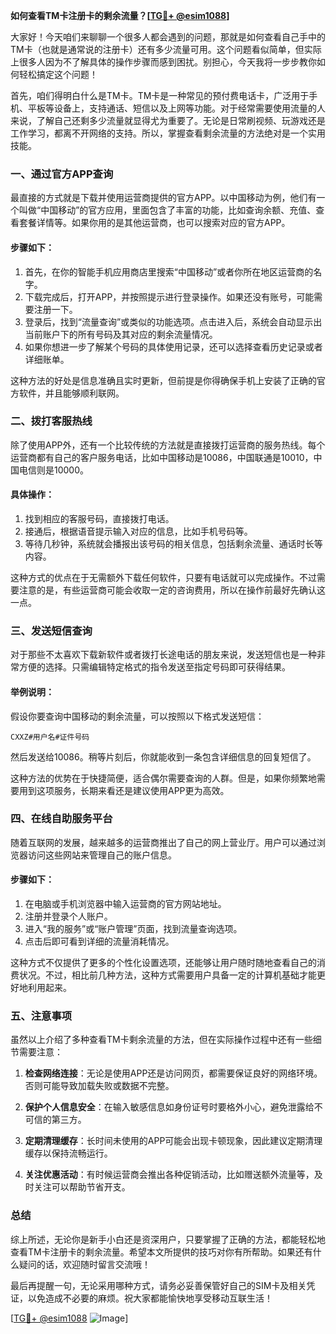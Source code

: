 **如何查看TM卡注册卡的剩余流量？[[TG💪+ @esim1088](https://t.me/s/esim1088)]**

大家好！今天咱们来聊聊一个很多人都会遇到的问题，那就是如何查看自己手中的TM卡（也就是通常说的注册卡）还有多少流量可用。这个问题看似简单，但实际上很多人因为不了解具体的操作步骤而感到困扰。别担心，今天我将一步步教你如何轻松搞定这个问题！

首先，咱们得明白什么是TM卡。TM卡是一种常见的预付费电话卡，广泛用于手机、平板等设备上，支持通话、短信以及上网等功能。对于经常需要使用流量的人来说，了解自己还剩多少流量就显得尤为重要了。无论是日常刷视频、玩游戏还是工作学习，都离不开网络的支持。所以，掌握查看剩余流量的方法绝对是一个实用技能。

### **一、通过官方APP查询**

最直接的方式就是下载并使用运营商提供的官方APP。以中国移动为例，他们有一个叫做“中国移动”的官方应用，里面包含了丰富的功能，比如查询余额、充值、查看套餐详情等。如果你用的是其他运营商，也可以搜索对应的官方APP。

#### **步骤如下：**
1. 首先，在你的智能手机应用商店里搜索“中国移动”或者你所在地区运营商的名字。
2. 下载完成后，打开APP，并按照提示进行登录操作。如果还没有账号，可能需要注册一下。
3. 登录后，找到“流量查询”或类似的功能选项。点击进入后，系统会自动显示出当前账户下的所有号码及其对应的剩余流量情况。
4. 如果你想进一步了解某个号码的具体使用记录，还可以选择查看历史记录或者详细账单。

这种方法的好处是信息准确且实时更新，但前提是你得确保手机上安装了正确的官方软件，并且能够顺利联网。

### **二、拨打客服热线**

除了使用APP外，还有一个比较传统的方法就是直接拨打运营商的服务热线。每个运营商都有自己的客户服务电话，比如中国移动是10086，中国联通是10010，中国电信则是10000。

#### **具体操作：**
1. 找到相应的客服号码，直接拨打电话。
2. 接通后，根据语音提示输入对应的信息，比如手机号码等。
3. 等待几秒钟，系统就会播报出该号码的相关信息，包括剩余流量、通话时长等内容。

这种方式的优点在于无需额外下载任何软件，只要有电话就可以完成操作。不过需要注意的是，有些运营商可能会收取一定的咨询费用，所以在操作前最好先确认这一点。

### **三、发送短信查询**

对于那些不太喜欢下载新软件或者拨打长途电话的朋友来说，发送短信也是一种非常方便的选择。只需编辑特定格式的指令发送至指定号码即可获得结果。

#### **举例说明：**
假设你要查询中国移动的剩余流量，可以按照以下格式发送短信：
```
CXXZ#用户名#证件号码
```
然后发送给10086。稍等片刻后，你就能收到一条包含详细信息的回复短信了。

这种方法的优势在于快捷简便，适合偶尔需要查询的人群。但是，如果你频繁地需要用到这项服务，长期来看还是建议使用APP更为高效。

### **四、在线自助服务平台**

随着互联网的发展，越来越多的运营商推出了自己的网上营业厅。用户可以通过浏览器访问这些网站来管理自己的账户信息。

#### **步骤如下：**
1. 在电脑或手机浏览器中输入运营商的官方网站地址。
2. 注册并登录个人账户。
3. 进入“我的服务”或“账户管理”页面，找到流量查询选项。
4. 点击后即可看到详细的流量消耗情况。

这种方式不仅提供了更多的个性化设置选项，还能够让用户随时随地查看自己的消费状况。不过，相比前几种方法，这种方式需要用户具备一定的计算机基础才能更好地利用起来。

### **五、注意事项**

虽然以上介绍了多种查看TM卡剩余流量的方法，但在实际操作过程中还有一些细节需要注意：

1. **检查网络连接**：无论是使用APP还是访问网页，都需要保证良好的网络环境。否则可能导致加载失败或数据不完整。
   
2. **保护个人信息安全**：在输入敏感信息如身份证号时要格外小心，避免泄露给不可信的第三方。
   
3. **定期清理缓存**：长时间未使用的APP可能会出现卡顿现象，因此建议定期清理缓存以保持流畅运行。
   
4. **关注优惠活动**：有时候运营商会推出各种促销活动，比如赠送额外流量等，及时关注可以帮助节省开支。

### **总结**

综上所述，无论你是新手小白还是资深用户，只要掌握了正确的方法，都能轻松地查看TM卡注册卡的剩余流量。希望本文所提供的技巧对你有所帮助。如果还有什么疑问的话，欢迎随时留言交流哦！

最后再提醒一句，无论采用哪种方式，请务必妥善保管好自己的SIM卡及相关凭证，以免造成不必要的麻烦。祝大家都能愉快地享受移动互联生活！

[[TG💪+ @esim1088](https://t.me/s/esim1088) ![Image](https://i.postimg.cc/4NQfJmqS/Snipaste-2025-05-13-00-14-12.png)]